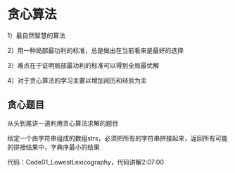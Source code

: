 # 贪心算法

1）最自然智慧的算法

2）用一种局部最功利的标准，总是做出在当前看来是最好的选择

3）难点在于证明局部最功利的标准可以得到全局最优解

4）对于贪心算法的学习主要以增加阅历和经验为主

## 贪心题目

从头到尾讲一道利用贪心算法求解的题目

给定一个由字符串组成的数组strs，必须把所有的字符串拼接起来，返回所有可能的拼接结果中，字典序最小的结果

代码：Code01_LowestLexicography，代码讲解2:07:00